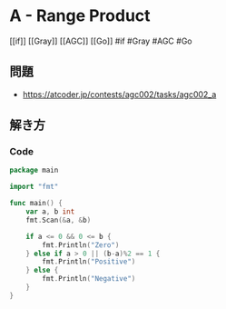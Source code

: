 # A - Range Product
[[if]] [[Gray]] [[AGC]] [[Go]]
#if #Gray #AGC #Go 

## 問題
- https://atcoder.jp/contests/agc002/tasks/agc002_a

## 解き方
### Code
```go
package main

import "fmt"

func main() {
	var a, b int
	fmt.Scan(&a, &b)

	if a <= 0 && 0 <= b {
		fmt.Println("Zero")
	} else if a > 0 || (b-a)%2 == 1 {
		fmt.Println("Positive")
	} else {
		fmt.Println("Negative")
	}
}
```